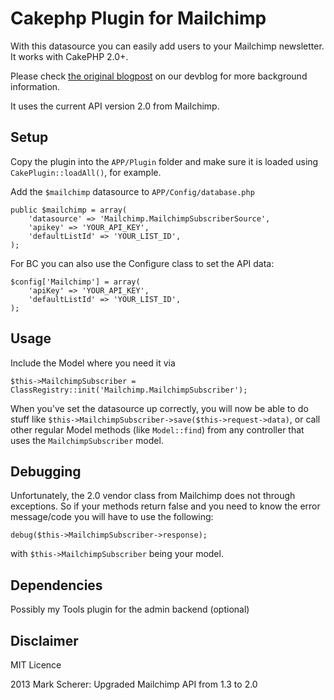 # Cakephp Plugin for Mailchimp

With this datasource you can easily add users to your Mailchimp newsletter. It works with CakePHP 2.0+.

Please check [the original blogpost][1] on our devblog for more background information.

It uses the current API version 2.0 from Mailchimp.

## Setup

Copy the plugin into the `APP/Plugin` folder and make sure it is loaded using `CakePlugin::loadAll()`, for example.

Add the `$mailchimp` datasource to `APP/Config/database.php`

	public $mailchimp = array(
		'datasource' => 'Mailchimp.MailchimpSubscriberSource',
		'apikey' => 'YOUR_API_KEY',
		'defaultListId' => 'YOUR_LIST_ID',
	);

For BC you can also use the Configure class to set the API data:

	$config['Mailchimp'] = array(
		'apiKey' => 'YOUR_API_KEY',
		'defaultListId' => 'YOUR_LIST_ID',
	);

## Usage

Include the Model where you need it via

    $this->MailchimpSubscriber = ClassRegistry::init('Mailchimp.MailchimpSubscriber');

When you've set the datasource up correctly, you will now be able to do stuff like `$this->MailchimpSubscriber->save($this->request->data)`,
or call other regular Model methods (like `Model::find`) from any controller that uses the `MailchimpSubscriber` model.

[1]: http://devblog.springest.com/mailchimp-datasource-cakephp

## Debugging

Unfortunately, the 2.0 vendor class from Mailchimp does not through exceptions. So if your methods return false and you need to know
the error message/code you will have to use the following:

	debug($this->MailchimpSubscriber->response);

with `$this->MailchimpSubscriber` being your model.

## Dependencies

Possibly my Tools plugin for the admin backend (optional)


## Disclaimer

MIT Licence

2013 Mark Scherer: Upgraded Mailchimp API from 1.3 to 2.0
